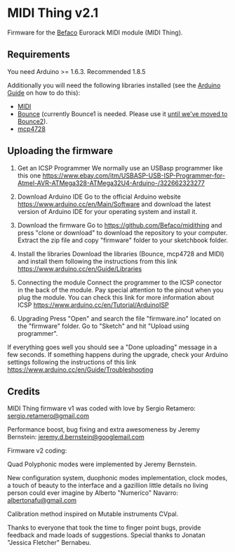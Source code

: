 # MIDI Thing v2.1
Firmware for the [Befaco](http://befaco.org) Eurorack MIDI module (MIDI Thing).

## Requirements
You need Arduino >= 1.6.3. Recommended 1.8.5

Additionally you will need the following libraries installed (see the [Arduino Guide](https://www.arduino.cc/en/Guide/Libraries) on how to do this):

* [MIDI](https://github.com/FortySevenEffects/arduino_midi_library)
* [Bounce](https://github.com/thomasfredericks/Bounce2) (currently Bounce1 is needed. Please use it [until we've moved to Bounce2](https://github.com/Befaco/midithing/issues/3)).
* [mcp4728](https://code.google.com/p/neuroelec/downloads/detail?name=mcp4728_library-v1.3.zip)


## Uploading the firmware


1. Get an ICSP Programmer 
We normally use an USBasp programmer like this one https://www.ebay.com/itm/USBASP-USB-ISP-Programmer-for-Atmel-AVR-ATMega328-ATMega32U4-Arduino-/322662323277

2. Download Arduino IDE
Go to the official Arduino website https://www.arduino.cc/en/Main/Software and download the latest version of Arduino IDE for your operating system and install it.

3. Download the firmware 
Go to https://github.com/Befaco/midithing and press "clone or download" to download the repository to your computer. Extract the zip file and copy "firmware" folder to your sketchbook folder. 

4. Install the libraries
Download the libraries  (Bounce, mcp4728 and MIDI) and install them following the instructions from this link https://www.arduino.cc/en/Guide/Libraries

5. Connecting the module
Connect the programmer to the ICSP conector in the back of the module. Pay special attention to the pinout when you plug the module. You can check this link for more information about ICSP https://www.arduino.cc/en/Tutorial/ArduinoISP

6. Upgrading
Press "Open" and search the file "firmware.ino" located on the "firmware" folder. Go to "Sketch" and hit "Upload using programmer".

If everything goes well you should see a "Done uploading" message in a few seconds. If something happens during the upgrade, check your Arduino settings following the instructions of this link https://www.arduino.cc/en/Guide/Troubleshooting

## Credits

MIDI Thing firmware v1 was coded with love by Sergio Retamero:
sergio.retamero@gmail.com

Performance boost, bug fixing and extra awesomeness by Jeremy Bernstein:
jeremy.d.bernstein@googlemail.com

Firmware v2 coding:

Quad Polyphonic modes were implemented by Jeremy Bernstein.

New configuration system, duophonic modes implementation, clock modes, a touch of beauty to the interface and a gazillion little details no living person could ever imagine by Alberto "Numeríco" Navarro:
albertonafu@gmail.com 

Calibration method inspired on Mutable instruments CVpal.

Thanks to everyone that took the time to finger point bugs, provide feedback and made loads of  suggestions. Special thanks to Jonatan "Jessica Fletcher" Bernabeu.


